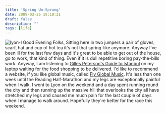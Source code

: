 ```yaml
---
title: 'Spring Un-Sprung'
date: 2009-03-25 19:10:21
draft: false
description: ""
tags: [life]
---
```


![lyon-l](/shared/2009/03/lyon-l.jpg "lyon-l") Good Evening Folks, Sitting here in two jumpers a pair of gloves, scarf, hat and cup of hot tea it's not that spring-like anymore. Anyway I've been ill for the last few days and it's great to be able to get out of the house, go to work, that kind of thing. Even if it is dull repetitive boring pay-the-bills work. Anyway, I am listening to [Gilles Peterson's Guide to Istanbul](http://www.bbc.co.uk/iplayer/episode/b00j8gjy/International_Radio_1_Istanbul_Turkey/ "Gilles' Guide to Istanbul") on my laptop waiting for the food shopping to be delivered. I'd like to recommend a website, if you like global music, called [Fly Global Music](http://www.flyglobalmusic.com/fly/index.html "fly global music"). It's less than one week until the Reading Half-Marathon and my legs are exceptionally painful when I walk. I went to Lyon on the weekend and a day spent running round the city and then running up the massive hill that overlooks the city all have stretched my legs and caused me much pain for the last couple of days when I manage to walk around. Hopefully they're better for the race this weekend.